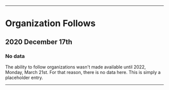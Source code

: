 
***

# Organization Follows

## 2020 December 17th

### No data

The ability to follow organizations wasn't made available until 2022, Monday, March 21st. For that reason, there is no data here. This is simply a placeholder entry.

***
